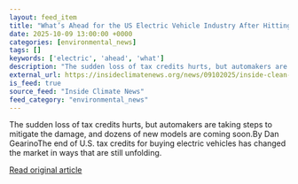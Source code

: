 ```yaml
---
layout: feed_item
title: "What’s Ahead for the US Electric Vehicle Industry After Hitting a Massive Speed Bump?"
date: 2025-10-09 13:00:00 +0000
categories: [environmental_news]
tags: []
keywords: ['electric', 'ahead', 'what']
description: "The sudden loss of tax credits hurts, but automakers are taking steps to mitigate the damage, and dozens of new models are coming soon"
external_url: https://insideclimatenews.org/news/09102025/inside-clean-energy-us-ev-industry-future/
is_feed: true
source_feed: "Inside Climate News"
feed_category: "environmental_news"
---
```


The sudden loss of tax credits hurts, but automakers are taking steps to mitigate the damage, and dozens of new models are coming soon.By Dan GearinoThe end of U.S. tax credits for buying electric vehicles has changed the market in ways that are still unfolding.

[Read original article](https://insideclimatenews.org/news/09102025/inside-clean-energy-us-ev-industry-future/)
